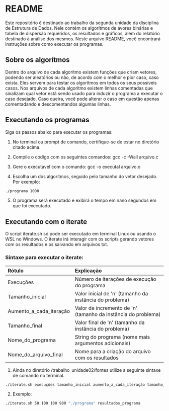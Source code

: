 # README

Este repositório é destinado ao trabalho da segunda unidade da disciplina de Estrutura de Dados. Nele contém os algorítmos de ávores binárias e tabela de dispersão requeridos, os resultados e gráficos, além do relatório destinado à análise dos mesmos. Neste arquivo README, você encontrará instruções sobre como executar os programas.

## Sobre os algorítmos

Dentro do arquivo de cada algorítmo existem funções que criam vetores, podendo ser aleatórios ou não, de acordo com o melhor e pior caso, caso exista. Eles servem para testar os algorítmos em todos os seus possíveis casos. Nos arquivos de cada algorítmo existem linhas comentadas que sinalizam qual vetor está sendo usado para induzir o programa a executar o caso desejado. Caso queira, você pode alterar o caso em questão apenas comentadando e descomentandos algumas linhas.

## Executando os programas

Siga os passos abaixo para executar os programas:

1. No terminal ou prompt de comando, certifique-se de estar no diretório citado acima.

2. Compile o código com os seguintes comandos: gcc -c -Wall arquivo.c

3. Gere o executavel com o comando: gcc -o executal arquivo.o

4. Escolha um dos algorítmos, seguido pelo tamanho do vetor desejado. Por exemplo:

```bash
./programa 1000
```

5. O programa será executado e exibirá o tempo em nano segundos em que foi executado.

## Executando com o iterate

O script iterate.sh só pode ser executado em terminal Linux ou usando o WSL no Windows. O iterate irá interagir com os scripts gerando vetores com os resultados e os salvando em arquivos txt.

### Sintaxe para executar o iterate:

Rótulo                       | Explicação
:--------------------------- | :-------------------------------------------------------------
Execuções                    | Número de iterações de execução do programa
Tamanho_inicial              | Valor inicial de 'n' (tamanho da instância do problema)
Aumento_a_cada_iteração      | Valor de incremento de 'n' (tamanho da instância do problema)
Tamanho_final                | Valor final de 'n' (tamanho da instância do problema)
Nome_do_programa             | String do programa (nome mais argumentos adicionais)
Nome_do_arquivo_final        | Nome para a criação do arquivo com os resultados

1. Ainda no diretório /trabalho_unidade02/fontes utilize a seguinte sintaxe de comando no terminal.

```bash
./iterate.sh execuções tamanho_inicial aumento_a_cada_iteração tamanho_final "nome_do_programa" nome_do_arquivo_final_txt
```

2. Exemplo:

```bash
./iterate.sh 50 100 100 900 "./programa" resultados_programa
```
